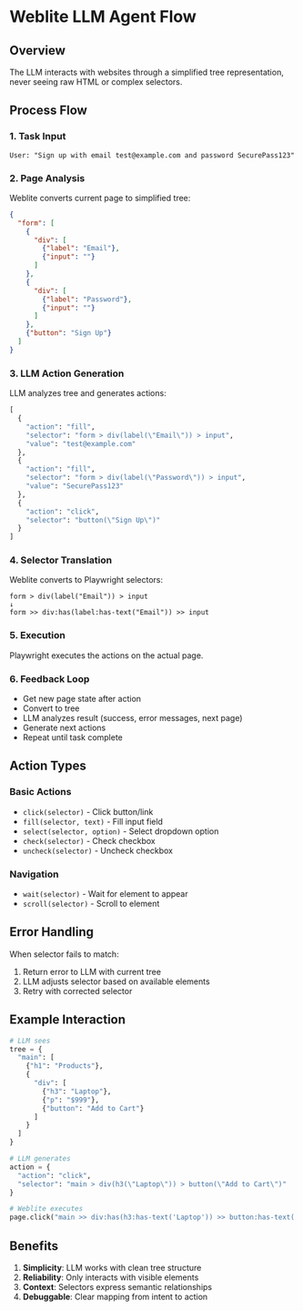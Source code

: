 # Weblite LLM Agent Flow

## Overview
The LLM interacts with websites through a simplified tree representation, never seeing raw HTML or complex selectors.

## Process Flow

### 1. Task Input
```
User: "Sign up with email test@example.com and password SecurePass123"
```

### 2. Page Analysis
Weblite converts current page to simplified tree:
```json
{
  "form": [
    {
      "div": [
        {"label": "Email"},
        {"input": ""}
      ]
    },
    {
      "div": [
        {"label": "Password"},
        {"input": ""}
      ]
    },
    {"button": "Sign Up"}
  ]
}
```

### 3. LLM Action Generation
LLM analyzes tree and generates actions:
```python
[
  {
    "action": "fill",
    "selector": "form > div(label(\"Email\")) > input",
    "value": "test@example.com"
  },
  {
    "action": "fill",
    "selector": "form > div(label(\"Password\")) > input",
    "value": "SecurePass123"
  },
  {
    "action": "click",
    "selector": "button(\"Sign Up\")"
  }
]
```

### 4. Selector Translation
Weblite converts to Playwright selectors:
```
form > div(label("Email")) > input
↓
form >> div:has(label:has-text("Email")) >> input
```

### 5. Execution
Playwright executes the actions on the actual page.

### 6. Feedback Loop
- Get new page state after action
- Convert to tree
- LLM analyzes result (success, error messages, next page)
- Generate next actions
- Repeat until task complete

## Action Types

### Basic Actions
- `click(selector)` - Click button/link
- `fill(selector, text)` - Fill input field
- `select(selector, option)` - Select dropdown option
- `check(selector)` - Check checkbox
- `uncheck(selector)` - Uncheck checkbox

### Navigation
- `wait(selector)` - Wait for element to appear
- `scroll(selector)` - Scroll to element

## Error Handling

When selector fails to match:
1. Return error to LLM with current tree
2. LLM adjusts selector based on available elements
3. Retry with corrected selector

## Example Interaction

```python
# LLM sees
tree = {
  "main": [
    {"h1": "Products"},
    {
      "div": [
        {"h3": "Laptop"},
        {"p": "$999"},
        {"button": "Add to Cart"}
      ]
    }
  ]
}

# LLM generates
action = {
  "action": "click",
  "selector": "main > div(h3(\"Laptop\")) > button(\"Add to Cart\")"
}

# Weblite executes
page.click("main >> div:has(h3:has-text('Laptop')) >> button:has-text('Add to Cart')")
```

## Benefits

1. **Simplicity**: LLM works with clean tree structure
2. **Reliability**: Only interacts with visible elements
3. **Context**: Selectors express semantic relationships
4. **Debuggable**: Clear mapping from intent to action
